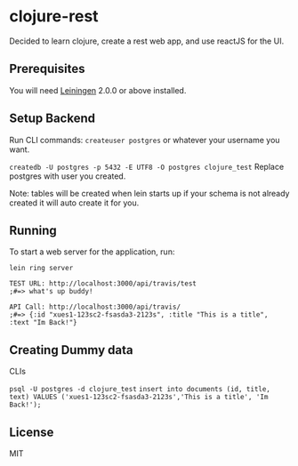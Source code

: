 # clojure-rest
Decided to learn clojure, create a rest web app, and use reactJS for the UI.

## Prerequisites

You will need [Leiningen][] 2.0.0 or above installed.

[leiningen]: https://github.com/technomancy/leiningen
[postgresql]: https://wiki.postgresql.org/wiki/Detailed_installation_guides.

## Setup Backend

   Run CLI commands:
   `createuser postgres` or whatever your username you want.

   `createdb -U postgres -p 5432 -E UTF8 -O postgres clojure_test` Replace postgres with user you created.

Note: tables will be created when lein starts up if your schema is not already created it will auto create it for you.

## Running

To start a web server for the application, run:

    lein ring server

    TEST URL: http://localhost:3000/api/travis/test
    ;#=> what's up buddy!
    
    API Call: http://localhost:3000/api/travis/
    ;#=> {:id "xues1-123sc2-fsasda3-2123s", :title "This is a title", :text "Im Back!"}
## Creating Dummy data
CLIs

`psql -U postgres -d clojure_test`
`insert into documents (id, title, text) VALUES ('xues1-123sc2-fsasda3-2123s','This is a title', 'Im Back!');`

## License

MIT
